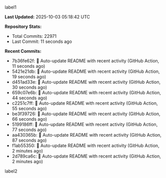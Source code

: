 
label1 
<!-- ACTIVITY_START -->
**Last Updated:** 2025-10-03 05:18:42 UTC

**Repository Stats:**
- Total Commits: 22971
- Last Commit: 11 seconds ago

**Recent Commits:**
- 7b36fe62f: 🤖 Auto-update README with recent activity (GitHub Action, 11 seconds ago)
- 5421e21db: 🤖 Auto-update README with recent activity (GitHub Action, 19 seconds ago)
- d451ad33e: 🤖 Auto-update README with recent activity (GitHub Action, 30 seconds ago)
- 659c07e6b: 🤖 Auto-update README with recent activity (GitHub Action, 44 seconds ago)
- c2251c7ff: 🤖 Auto-update README with recent activity (GitHub Action, 55 seconds ago)
- be3f39726: 🤖 Auto-update README with recent activity (GitHub Action, 66 seconds ago)
- 5199186ff: 🤖 Auto-update README with recent activity (GitHub Action, 77 seconds ago)
- aa430365b: 🤖 Auto-update README with recent activity (GitHub Action, 87 seconds ago)
- f1ab55350: 🤖 Auto-update README with recent activity (GitHub Action, 2 minutes ago)
- 2d789ca6c: 🤖 Auto-update README with recent activity (GitHub Action, 2 minutes ago)
<!-- ACTIVITY_END -->

label2
